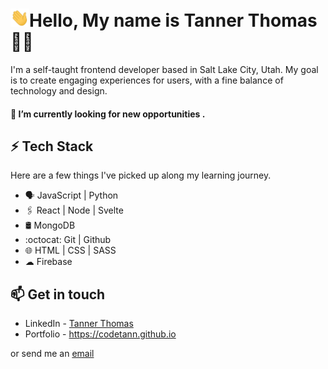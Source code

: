 # <img src="https://raw.githubusercontent.com/ABSphreak/ABSphreak/master/gifs/Hi.gif" width="30px">Hello, My name is Tanner Thomas 👨‍💻

I'm a self-taught frontend developer based in Salt Lake City, Utah. My goal is to create engaging experiences for users, with a fine balance of technology and design.

#### 🔭 I’m currently looking for new opportunities .


## ⚡ Tech Stack

Here are a few things I've picked up along my learning journey.

* 🗣 JavaScript | Python 
* 🖇️ React | Node | Svelte
* 🛢️ MongoDB 
* :octocat: Git | Github
* 🌐 HTML | CSS | SASS
* ☁ Firebase

## 📫 Get in touch
- LinkedIn - [Tanner Thomas](https://in.linkedin.com/in/tanner-thomas)
- Portfolio - https://codetann.github.io

 or send me an [email](mailto:thetannerthomas@gmail.com)

